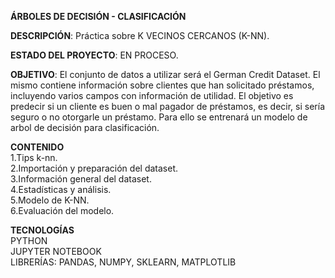 **ÁRBOLES DE DECISIÓN - CLASIFICACIÓN**    

**DESCRIPCIÓN**: Práctica sobre K VECINOS CERCANOS (K-NN).    

**ESTADO DEL PROYECTO**: EN PROCESO.    

**OBJETIVO**: El conjunto de datos a utilizar será el German Credit Dataset. El mismo contiene información sobre clientes que han solicitado préstamos, incluyendo varios campos con información de utilidad. El objetivo es predecir si un cliente es buen o mal pagador de préstamos, es decir, si sería seguro o no otorgarle un préstamo. Para ello se entrenará un modelo de arbol de decisión para clasificación.      

**CONTENIDO**  
1.Tips k-nn.    
2.Importación y preparación del dataset.    
3.Información general del dataset.    
4.Estadísticas y análisis.    
5.Modelo de K-NN.    
6.Evaluación del modelo.    
    
**TECNOLOGÍAS**  
PYTHON  
JUPYTER NOTEBOOK  
LIBRERÍAS: PANDAS, NUMPY, SKLEARN, MATPLOTLIB   
